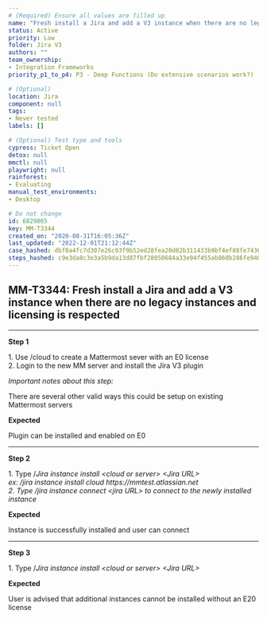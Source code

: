 ```yaml
---
# (Required) Ensure all values are filled up
name: "Fresh install a Jira and add a V3 instance when there are no legacy instances and licensing is respected"
status: Active
priority: Low
folder: Jira V3
authors: ""
team_ownership:
- Integration Frameworks
priority_p1_to_p4: P3 - Deep Functions (Do extensive scenarios work?)

# (Optional)
location: Jira
component: null
tags:
- Never tested
labels: []

# (Optional) Test type and tools
cypress: Ticket Open
detox: null
mmctl: null
playwright: null
rainforest:
- Evaluating
manual_test_environments:
- Desktop

# Do not change
id: 6829065
key: MM-T3344
created_on: "2020-08-31T16:05:36Z"
last_updated: "2022-12-01T21:12:44Z"
case_hashed: dbf8a4fc7d307e26c03f9b52ed28fea20d02b311433b9bf4ef88fe743655bf8f1e2e3fd1ea323464592b2d67b92d494b
steps_hashed: c9e3da8c3e3a5b9da13d87fbf28050684a33e94f455ab860b286fe9405ea5e04c25cf26fefed7ad8f9393b2fdeeea0e8
---
```


<!-- (Auto-generated) Based on frontmatter's "key" and "name" -->

## MM-T3344: Fresh install a Jira and add a V3 instance when there are no legacy instances and licensing is respected

---

**Step 1**

1\. Use /cloud to create a Mattermost sever with an E0 license\
2\. Login to the new MM server and install the Jira V3 plugin

_Important notes about this step:_

There are several other valid ways this could be setup on existing Mattermost servers

**Expected**

Plugin can be installed and enabled on E0

---

**Step 2**

1\. Type /_Jira instance install \<cloud or server> \<Jira URL>_\
_ex: /jira instance install cloud https\://mmtest.atlassian.net_\
_2. _Type_ /jira instance connect \<jira URL> to connect to the newly installed instance_

**Expected**

Instance is successfully installed and user can connect

---

**Step 3**

1\. Type /_Jira instance install \<cloud or server> \<Jira URL>_

**Expected**

User is advised that additional instances cannot be installed without an E20 license
